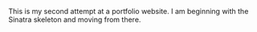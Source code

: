 This is my second attempt at a portfolio website. I am beginning with the Sinatra skeleton and moving from there.